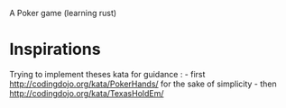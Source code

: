 A Poker game (learning rust)

# Inspirations
Trying to implement theses kata for guidance : 
    - first http://codingdojo.org/kata/PokerHands/ for the sake of simplicity
    - then http://codingdojo.org/kata/TexasHoldEm/
